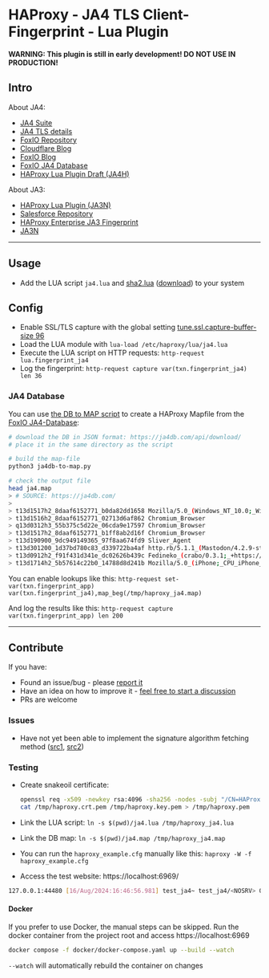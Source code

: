 # HAProxy - JA4 TLS Client-Fingerprint - Lua Plugin

**WARNING: This plugin is still in early development! DO NOT USE IN PRODUCTION!**

## Intro

About JA4:

* [JA4 Suite](https://github.com/FoxIO-LLC/ja4/blob/main/technical_details/README.md)
* [JA4 TLS details](https://github.com/FoxIO-LLC/ja4/blob/main/technical_details/JA4.md)
* [FoxIO Repository](https://github.com/FoxIO-LLC/ja4)
* [Cloudflare Blog](https://blog.cloudflare.com/ja4-signals)
* [FoxIO Blog](https://blog.foxio.io/ja4%2B-network-fingerprinting)
* [FoxIO JA4 Database](https://ja4db.com/)
* [HAProxy Lua Plugin Draft (JA4H)](https://github.com/O-X-L/haproxy-ja4h)

About JA3:
* [HAProxy Lua Plugin (JA3N)](https://github.com/O-X-L/haproxy-ja3n)
* [Salesforce Repository](https://github.com/salesforce/ja3)
* [HAProxy Enterprise JA3 Fingerprint](https://customer-docs.haproxy.com/bot-management/client-fingerprinting/tls-fingerprint/)
* [JA3N](https://tlsfingerprint.io/norm_fp)

----

## Usage

* Add the LUA script `ja4.lua` and [sha2.lua](https://github.com/Egor-Skriptunoff/pure_lua_SHA) ([download](https://raw.githubusercontent.com/Egor-Skriptunoff/pure_lua_SHA/master/sha2.lua)) to your system

## Config

* Enable SSL/TLS capture with the global setting [tune.ssl.capture-buffer-size 96](https://www.haproxy.com/documentation/haproxy-configuration-manual/latest/#tune.ssl.capture-buffer-size)
* Load the LUA module with `lua-load /etc/haproxy/lua/ja4.lua`
* Execute the LUA script on HTTP requests: `http-request lua.fingerprint_ja4`
* Log the fingerprint: `http-request capture var(txn.fingerprint_ja4) len 36`

### JA4 Database

You can use [the DB to MAP script](https://github.com/O-X-L/haproxy-ja4/blob/latest/ja4db-to-map.py) to create a HAProxy Mapfile from the [FoxIO JA4-Database](https://ja4db.com/):

```bash
# download the DB in JSON format: https://ja4db.com/api/download/
# place it in the same directory as the script

# build the map-file
python3 ja4db-to-map.py

# check the output file
head ja4.map
> # SOURCE: https://ja4db.com/
> 
> t13d1517h2_8daaf6152771_b0da82dd1658 Mozilla/5.0_(Windows_NT_10.0;_Win64;_x64)_AppleWebKit/537.36_(KHTML,_like_Gecko)_Chrome/125.0.0.0_Safari/537.36
> t13d1516h2_8daaf6152771_02713d6af862 Chromium_Browser
> q13d0312h3_55b375c5d22e_06cda9e17597 Chromium_Browser
> t13d1517h2_8daaf6152771_b1ff8ab2d16f Chromium_Browser
> t13d190900_9dc949149365_97f8aa674fd9 Sliver_Agent
> t13d301200_1d37bd780c83_d339722ba4af http.rb/5.1.1_(Mastodon/4.2.9-stable+ff1;_+https://wien.rocks/)_Bot
> t13d0912h2_f91f431d341e_dc02626b439c Fedineko_(crabo/0.3.1;_+https://fedineko.org/about)
> t13d1714h2_5b57614c22b0_14788d8d241b Mozilla/5.0_(iPhone;_CPU_iPhone_OS_17_5_like_Mac_OS_X)_AppleWebKit/605.1.15_(KHTML,_like_Gecko)_CriOS/125.0.6422.80_Mobile/15E148_Safari/604.1
```

You can enable lookups like this: `http-request set-var(txn.fingerprint_app) var(txn.fingerprint_ja4),map_beg(/tmp/haproxy_ja4.map)`

And log the results like this: `http-request capture var(txn.fingerprint_app) len 200`


----

## Contribute

If you have:

* Found an issue/bug - please [report it](https://github.com/O-X-L/haproxy-ja4/issues/new)
* Have an idea on how to improve it - [feel free to start a discussion](https://github.com/O-X-L/haproxy-ja4/discussions/new/choose)
* PRs are welcome

### Issues

* Have not yet been able to implement the signature algorithm fetching method ([src1](https://github.com/FoxIO-LLC/ja4/blob/main/python/common.py#L147), [src2](https://github.com/FoxIO-LLC/ja4/blob/main/python/ja4.py#L215))

### Testing

* Create snakeoil certificate:

  ```bash
  openssl req -x509 -newkey rsa:4096 -sha256 -nodes -subj "/CN=HAProxy JA4 Test" -addext "subjectAltName = DNS:localhost,IP:127.0.0.1" -keyout /tmp/haproxy.key.pem -out /tmp/haproxy.crt.pem -days 30
  cat /tmp/haproxy.crt.pem /tmp/haproxy.key.pem > /tmp/haproxy.pem
  ```

* Link the LUA script: `ln -s $(pwd)/ja4.lua /tmp/haproxy_ja4.lua`
* Link the DB map: `ln -s $(pwd)/ja4.map /tmp/haproxy_ja4.map`
* You can run the `haproxy_example.cfg` manually like this: `haproxy -W -f haproxy_example.cfg`
* Access the test website: https://localhost:6969/


```bash
127.0.0.1:44480 [16/Aug/2024:16:46:56.981] test_ja4~ test_ja4/<NOSRV> 0/-1/-1/-1/0 200 49 - - PR-- 1/1/0/0/0 0/0 {t12d1715h2_002f,0035,009c,009d,1301,1302,1303,c009,c00a,c013,c014,c02b,c02c,c02f,c030,cca8,cca9_0005,000a,000b,000d,0017,001c,0022,0029,002b,002d,0033,fe0d,ff01|t12d1715h2_4a3d28116287_c114573b7948|} "GET https://localhost:6969/ HTTP/2.0"
```

#### Docker

If you prefer to use Docker, the manual steps can be skipped.
Run the docker container from the project root and access https://localhost:6969

```bash
docker compose -f docker/docker-compose.yaml up --build --watch
```

`--watch` will automatically rebuild the container on changes
